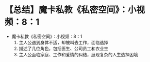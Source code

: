 # 【总结】魔卡私教《私密空间》：小视频：8：1

-   魔卡私教《私密空间》：小视频：8：1
    1.  主人公遇到身体不适，却被叫去工作，面临选择
    2.  描述了几位角色，包括医生、公司员工和农业生
    3.  主人公面临家庭、工作和爱情的纠结，展现复杂的人生选择困境